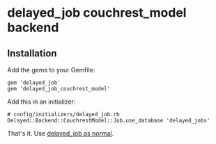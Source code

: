 # delayed_job couchrest_model backend

## Installation

Add the gems to your Gemfile:

    gem 'delayed_job'
    gem 'delayed_job_couchrest_model'
  
Add this in an initializer:

    # config/initializers/delayed_job.rb
    Delayed::Backend::CouchrestModel::Job.use_database 'delayed_jobs'

That's it. Use [delayed_job as normal](http://github.com/collectiveidea/delayed_job).
